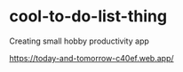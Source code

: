 # cool-to-do-list-thing

Creating small hobby productivity app

https://today-and-tomorrow-c40ef.web.app/
